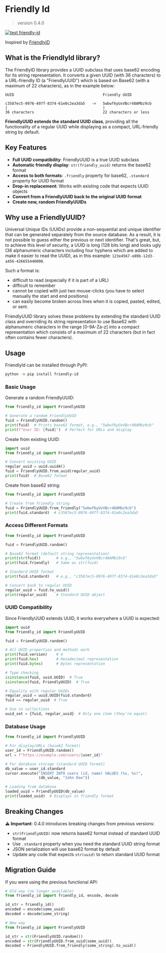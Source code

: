 # Friendly Id

> version 0.4.0

[![test friendly-id](https://github.com/edwardzjl/friendly-id/actions/workflows/test.yml/badge.svg)](https://github.com/edwardzjl/friendly-id/actions/workflows/test.yml)

Inspired by [FriendlyID](https://github.com/Devskiller/friendly-id)

## What is the FriendlyId library?

The FriendlyID library provides a UUID subclass that uses base62 encoding for its string representation. It converts a given UUID (with 36 characters) to a URL-friendly ID (a "FriendlyUUID") which is based on Base62 (with a maximum of 22 characters), as in the example below:


    UUID                                        Friendly UUID

    c3587ec5-0976-497f-8374-61e0c2ea3da5   ->   5wbwf6yUxVBcr48AMbz9cb
    |                                           |                              
    36 characters                               22 characters or less

**FriendlyUUID extends the standard UUID class**, providing all the functionality of a regular UUID while displaying as a compact, URL-friendly string by default.

## Key Features

* **Full UUID compatibility**: FriendlyUUID is a true UUID subclass
* **Automatic friendly display**: `str(friendly_uuid)` returns the base62 format
* **Access to both formats**: `.friendly` property for base62, `.standard` property for UUID format
* **Drop-in replacement**: Works with existing code that expects UUID objects
* **Convert from a FriendlyUUID back to the original UUID format**
* **Create new, random FriendlyUUIDs**

## Why use a FriendlyUUID?

Universal Unique IDs (UUIDs) provide a non-sequential and unique identifier that can be generated separately from the source database. As a result, it is not possible to guess either the previous or next identifier. That's great, but, to achieve this level of security, a UUID is long (128 bits long) and looks ugly (36 alphanumeric characters including four hyphens which are added to make it easier to read the UUID), as in this example: `123e4567-e89b-12d3-a456-426655440000`.

Such a format is:

* difficult to read (especially if it is part of a URL)
* difficult to remember
* cannot be copied with just two mouse-clicks (you have to select manually the start and end positions)
* can easily become broken across lines when it is copied, pasted, edited, or sent.

FriendlyUUID library solves these problems by extending the standard UUID class and overriding its string representation to use Base62 with alphanumeric characters in the range [0-9A-Za-z] into a compact representation which consists of a maximum of 22 characters (but in fact often contains fewer characters).

## Usage

FriendlyId can be installed through PyPI:

```sh
python -m pip install friendly-id
```

### Basic Usage

Generate a random FriendlyUUID:

```python
from friendly_id import FriendlyUUID

# Generate a random FriendlyUUID
fuid = FriendlyUUID.random()
print(fuid)  # Prints base62 format, e.g., "5wbwf6yUxVBcr48AMbz9cb"
print(f"User ID: {fuid}")  # Perfect for URLs and display
```

Create from existing UUID:

```python
import uuid
from friendly_id import FriendlyUUID

# Convert existing UUID
regular_uuid = uuid.uuid4()
fuid = FriendlyUUID.from_uuid(regular_uuid)
print(fuid)  # Base62 format
```

Create from base62 string:

```python
from friendly_id import FriendlyUUID

# Create from friendly string
fuid = FriendlyUUID.from_friendly("5wbwf6yUxVBcr48AMbz9cb")
print(fuid.standard)  # c3587ec5-0976-497f-8374-61e0c2ea3da5
```

### Access Different Formats

```python
from friendly_id import FriendlyUUID

fuid = FriendlyUUID.random()

# Base62 format (default string representation)
print(str(fuid))       # e.g., "5wbwf6yUxVBcr48AMbz9cb"
print(fuid.friendly)   # Same as str(fuid)

# Standard UUID format
print(fuid.standard)   # e.g., "c3587ec5-0976-497f-8374-61e0c2ea3da5"

# Convert back to regular UUID
regular_uuid = fuid.to_uuid()
print(regular_uuid)    # Standard UUID object
```

### UUID Compatibility

Since FriendlyUUID extends UUID, it works everywhere a UUID is expected:

```python
import uuid
from friendly_id import FriendlyUUID

fuid = FriendlyUUID.random()

# All UUID properties and methods work
print(fuid.version)    # 4
print(fuid.hex)        # Hexadecimal representation
print(fuid.bytes)      # Bytes representation

# Type checking
isinstance(fuid, uuid.UUID)  # True
isinstance(fuid, FriendlyUUID)  # True

# Equality with regular UUIDs
regular_uuid = uuid.UUID(fuid.standard)
fuid == regular_uuid  # True

# Use in collections
uuid_set = {fuid, regular_uuid}  # Only one item (they're equal)
```

### Database Usage

```python
from friendly_id import FriendlyUUID

# For display/URLs (base62 format)
user_id = FriendlyUUID.random()
url = f"https://example.com/users/{user_id}"

# For database storage (standard UUID format)
db_value = user_id.standard
cursor.execute("INSERT INTO users (id, name) VALUES (%s, %s)", 
               (db_value, "John Doe"))

# Loading from database
loaded_uuid = FriendlyUUID(db_value)
print(loaded_uuid)  # Displays in friendly format
```

## Breaking Changes

**⚠️ Important**: 0.4.0 introduces breaking changes from previous versions:

- `str(FriendlyUUID)` now returns base62 format instead of standard UUID format
- Use `.standard` property when you need the standard UUID string format
- JSON serialization will use base62 format by default
- Update any code that expects `str(uuid)` to return standard UUID format

## Migration Guide

If you were using the previous functional API:

```python
# Old way (no longer available)
from friendly_id import friendly_id, encode, decode

id_str = friendly_id()
encoded = encode(some_uuid)
decoded = decode(some_string)

# New way
from friendly_id import FriendlyUUID

id_str = str(FriendlyUUID.random())
encoded = str(FriendlyUUID.from_uuid(some_uuid))
decoded = FriendlyUUID.from_friendly(some_string).to_uuid()
```
